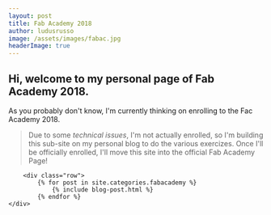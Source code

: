 ```yaml
---
layout: post
title: Fab Academy 2018
author: ludusrusso
image: /assets/images/fabac.jpg
headerImage: true
---
```


## Hi, welcome to my personal page of Fab Academy 2018.


As you probably don't know, I'm currently thinking on enrolling to the Fac Academy 2018.

> Due to some *technical issues*, I'm not actually enrolled, so I'm building this
sub-site on my personal blog to do the various exercizes.
> Once I'll be officially enrolled, I'll move this site into the official Fab Academy Page!

<section class="list">
	<div class="container-fluid">

		<div class="row">
			{% for post in site.categories.fabacademy %}
				{% include blog-post.html %}
			{% endfor %}
    </div>
  </div>
</section>
